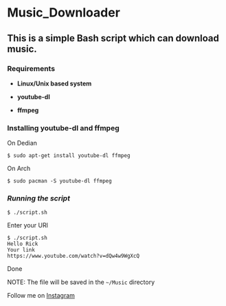 # Music_Downloader

## This is a simple Bash script which can download music.

### Requirements

- **Linux/Unix based system**

- **youtube-dl**

- **ffmpeg**

### **Installing youtube-dl and ffmpeg**

On Dedian
```
$ sudo apt-get install youtube-dl ffmpeg
```
On Arch
```
$ sudo pacman -S youtube-dl ffmpeg
```

### ***Running the script***

```
$ ./script.sh
```
Enter your URl
```
$ ./script.sh
Hello Rick
Your link
https://www.youtube.com/watch?v=dQw4w9WgXcQ
```
Done

NOTE: The file will be saved in the `~/Music` directory


Follow me on [Instagram](https://instagram.com/gabinazpires)

